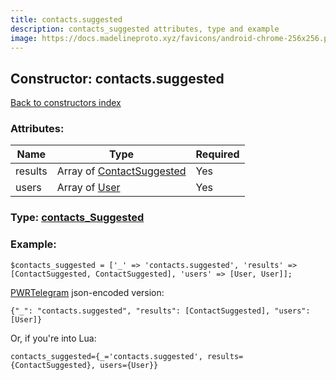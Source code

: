 ```yaml
---
title: contacts.suggested
description: contacts_suggested attributes, type and example
image: https://docs.madelineproto.xyz/favicons/android-chrome-256x256.png
---
```

## Constructor: contacts.suggested  
[Back to constructors index](index.md)



### Attributes:

| Name     |    Type       | Required |
|----------|---------------|----------|
|results|Array of [ContactSuggested](../types/ContactSuggested.md) | Yes|
|users|Array of [User](../types/User.md) | Yes|



### Type: [contacts\_Suggested](../types/contacts_Suggested.md)


### Example:

```
$contacts_suggested = ['_' => 'contacts.suggested', 'results' => [ContactSuggested, ContactSuggested], 'users' => [User, User]];
```  

[PWRTelegram](https://pwrtelegram.xyz) json-encoded version:

```
{"_": "contacts.suggested", "results": [ContactSuggested], "users": [User]}
```


Or, if you're into Lua:  


```
contacts_suggested={_='contacts.suggested', results={ContactSuggested}, users={User}}

```


